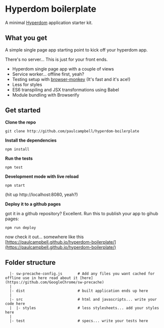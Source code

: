 # Hyperdom boilerplate

A minimal [Hyperdom](https://github.com/featurist/hyperdom "hyperdom") application starter kit.

## What you get

A simple single page app starting point to kick off your hyperdom app.

There's no server... This is just for your front ends.

  * Hyperdom single page app with a couple of views
  * Service worker... offline first, yeah?
  * Testing setup with [browser-monkey](https://github.com/featurist/browser-monkey "Browser Monkey") (It's fast and it's ace!)
  * Less for styles
  * ES6 transpiling and JSX transformations using Babel
  * Module bundling with Browserify


## Get started

**Clone the repo**

`git clone http://github.com/paulcampbell/hyperdom-boilerplate`

**Install the dependencies**

`npm install`

**Run the tests**

`npm test`

**Development mode with live reload**

`npm start`

(hit up http://localhost:8080, yeah?)

**Deploy it to a github pages**

got it in a github repository? Excellent. Run this to publish your app to gihub pages:

`npm run deploy`

now check it out... somewhere like this [https://paulcampbell.github.io/hyperdom-boilerplate/](https://paulcampbell.github.io/hyperdom-boilerplate/)

## Folder structure

```
  |- sw-precache-config.js       # Add any files you want cached for offline use in here read about it [here](https://github.com/GoogleChrome/sw-precache)
  |
  |- dist                        # built application ends up here
  |
  |- src                         # html and javascripts... write your code here
  |  |- styles                   # less stylesheets... add your styles here
  |
  |- test                        # specs... write your tests here
```

